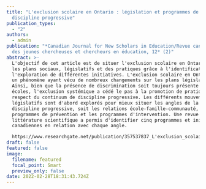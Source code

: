 ```yaml
---
title: "L'exclusion scolaire en Ontario : législation et programmes de
  discipline progressive"
publication_types:
  - "2"
authors:
  - admin
publication: "*Canadian Journal for New Scholars in Education/Revue canadienne
  des jeunes chercheuses et chercheurs en éducation, 12* (2)"
abstract: >-
  L'objectif de cet article est de situer l'exclusion scolaire en Ontario sur
  les plans sociaux, législatifs et des pratiques grâce à l'identification et
  l'exploration de différentes initiatives. L'exclusion scolaire en Ontario est
  un phénomène ayant vécu de nombreux changements sur les plans législatifs.
  Ainsi, bien que la présence de discrimination soit toujours présente dans les
  écoles, l'exclusion systémique a cédé le pas à la promotion de pratiques en
  respect du continuum de discipline progressive. Les différents mouvements
  législatifs sont d'abord explorés pour mieux situer les angles de la
  discipline progressive, soit les relations école-famille-communauté, les
  programmes de prévention et les programmes d'intervention. Une revue de la
  littérature scientifique a permis d'identifier cinq programmes et initiatives
  canadiennes en relation avec chaque angle.

  https://www.researchgate.net/publication/357537837_L'exclusion_scolaire_en_Ontario_legislation_et_programmes_de_discipline_progressive/stats
draft: false
featured: false
image:
  filename: featured
  focal_point: Smart
  preview_only: false
date: 2022-02-28T18:31:43.724Z
---
```

